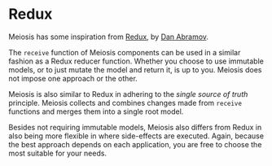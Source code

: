 # Redux

Meiosis has some inspiration from [Redux](http://redux.js.org/), by [Dan Abramov](https://github.com/gaearon).

The `receive` function of Meiosis components can be used in a similar fashion as a Redux reducer function. Whether you choose to use immutable models, or to just mutate the model and return it, is up to you. Meiosis does not impose one approach or the other.

Meiosis is also similar to Redux in adhering to the *single source of truth* principle. Meiosis collects and combines changes made from `receive` functions and merges them into a single root model.

Besides not requiring immutable models, Meiosis also differs from Redux in also being more flexible in where side-effects are executed. Again, because the best approach depends on each application, you are free to choose the most suitable for your needs.
